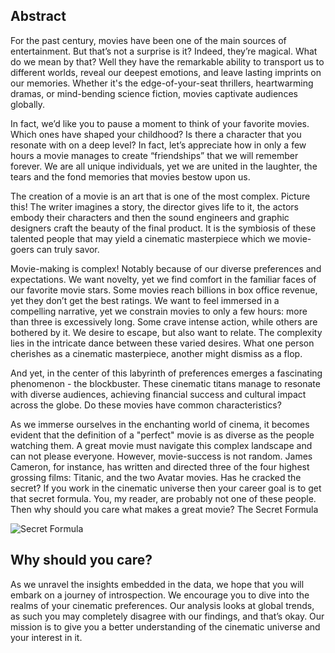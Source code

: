 ## Abstract
For the past century, movies have been one of the main sources of entertainment.
But that’s not a surprise is it? Indeed, they’re magical. What do we mean by that? Well they have the remarkable ability
to transport us to different worlds, reveal our deepest emotions, and leave lasting imprints on our memories. Whether
it's the edge-of-your-seat thrillers, heartwarming dramas, or mind-bending science fiction, movies captivate audiences
globally.

In fact, we’d like you to pause a moment to think of your favorite movies. Which ones have shaped your childhood? Is
there a character that you resonate with on a deep level? In fact, let’s appreciate how in only a few hours a movie
manages to create “friendships” that we will remember forever. We are all unique individuals, yet we are united in the
laughter, the tears and the fond memories that movies bestow upon us.

The creation of a movie is an art that is one of the most complex. Picture this! The writer imagines a story, the
director gives life to it, the actors embody their characters and then the sound engineers and graphic designers craft
the beauty of the final product. It is the symbiosis of these talented people that may yield a cinematic masterpiece
which we movie-goers can truly savor.

Movie-making is complex! Notably because of our diverse preferences and expectations. We want novelty, yet we find
comfort in the familiar faces of our favorite movie stars. Some movies reach billions in box office revenue, yet they
don’t get the best ratings. We want to feel immersed in a compelling narrative, yet we constrain movies to only a few
hours: more than three is excessively long. Some crave intense action, while others are bothered by it. We desire to
escape, but also want to relate. The complexity lies in the intricate dance between these varied desires. What one
person cherishes as a cinematic masterpiece, another might dismiss as a flop.

And yet, in the center of this labyrinth of preferences emerges a fascinating phenomenon - the blockbuster. These
cinematic titans manage to resonate with diverse audiences, achieving financial success and cultural impact across the
globe. Do these movies have common characteristics?

As we immerse ourselves in the enchanting world of cinema, it becomes evident that the definition of a "perfect" movie
is as diverse as the people watching them. A great movie must navigate this complex landscape and can not please
everyone. However, movie-success is not random. James Cameron, for instance, has written and directed three of the four
highest grossing films: Titanic, and the two Avatar movies. Has he cracked the secret? If you work in the cinematic
universe then your career goal is to get that secret formula. You, my reader, are probably not one of these people. Then
why should you care what makes a great movie?
The Secret Formula

![Secret Formula](https://images2.9c9media.com/image_asset/2019_6_13_4680921c-e70b-4056-a8a8-a9d88f903bd9_jpg_1920x1080.jpg)

## Why should you care?

As we unravel the insights embedded in the data, we hope that you will embark on a journey of introspection. We
encourage you to dive into the realms of your cinematic preferences. Our analysis looks at global trends, as such you
may completely disagree with our findings, and that’s okay. Our mission is to give you a better understanding of the
cinematic universe and your interest in it. 
